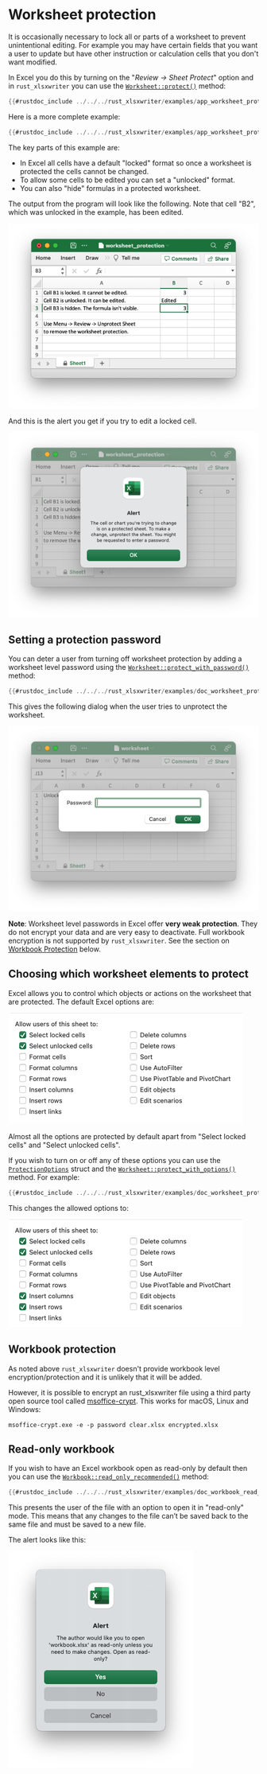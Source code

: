 # Worksheet protection

It is occasionally necessary to lock all or parts of a worksheet to prevent
unintentional editing. For example you may have certain fields that you want a
user to update but have other instruction or calculation cells that you don't
want modified.

In Excel you do this by turning on the "*Review -> Sheet Protect*" option and in
`rust_xlsxwriter` you can use the [`Worksheet::protect()`] method:

```rust
{{#rustdoc_include ../../../rust_xlsxwriter/examples/app_worksheet_protection.rs:22}}
```

Here is a more complete example:

```rust
{{#rustdoc_include ../../../rust_xlsxwriter/examples/app_worksheet_protection.rs:8:}}
```

The key parts of this example are:

- In Excel all cells have a default "locked" format so once a worksheet is
  protected the cells cannot be changed.
- To allow some cells to be edited you can set a "unlocked" format.
- You can also "hide" formulas in a protected worksheet.

The output from the program will look like the following. Note that cell "B2",
which was unlocked in the example, has been edited.

![Image of a worksheet with a sheet protection dialog](../images/app_worksheet_protection.png)

And this is the alert you get if you try to edit a locked cell.

![Image of a worksheet with a sheet protection dialog](../images/protection_alert.png)

## Setting a protection password

You can deter a user from turning off worksheet protection by adding a worksheet
level password using the [`Worksheet::protect_with_password()`] method:

```rust
{{#rustdoc_include ../../../rust_xlsxwriter/examples/doc_worksheet_protect_with_password.rs:16:17}}
```

This gives the following dialog when the user tries to unprotect the worksheet.

![Image of a worksheet with a password dialog](../images/worksheet_protect_with_password.png)

**Note**: Worksheet level passwords in Excel offer **very weak protection**.
They do not encrypt your data and are very easy to deactivate. Full workbook
encryption is not supported by `rust_xlsxwriter`. See the section on [Workbook
Protection](#workbook-protection) below.

## Choosing which worksheet elements to protect

Excel allows you to control which objects or actions on the worksheet that are
protected. The default Excel options are:

![Excel worksheet protection options](../images/worksheet_protect_with_options1.png)

Almost all the options are protected by default apart from "Select locked cells"
and "Select unlocked cells".

If you wish to turn on or off any of these options you can use the
[`ProtectionOptions`] struct and the [`Worksheet::protect_with_options()`]
method. For example:


```rust
{{#rustdoc_include ../../../rust_xlsxwriter/examples/doc_worksheet_protect_with_options.rs:17:25}}
```

This changes the allowed options to:

![Excel worksheet protection options](../images/worksheet_protect_with_options2.png)


## Workbook protection

As noted above `rust_xlsxwriter` doesn't provide workbook level
encryption/protection and it is unlikely that it will be added.

However, it is possible to encrypt an rust_xlsxwriter file using a third party
open source tool called [msoffice-crypt]. This works for macOS, Linux and
Windows:

```text
msoffice-crypt.exe -e -p password clear.xlsx encrypted.xlsx
```

## Read-only workbook

If you wish to have an Excel workbook open as read-only by default then you can
use the [`Workbook::read_only_recommended()`] method:

```rust
{{#rustdoc_include ../../../rust_xlsxwriter/examples/doc_workbook_read_only_recommended.rs:15}}
```

This presents the user of the file with an option to open it in "read-only"
mode. This means that any changes to the file can’t be saved back to the same
file and must be saved to a new file.

The alert looks like this:

![Excel read only alert](../images/workbook_read_only_recommended.png)


[msoffice-crypt]: https://github.com/herumi/msoffice
[`Worksheet::protect()`]: https://docs.rs/rust_xlsxwriter/latest/rust_xlsxwriter/worksheet/struct.Worksheet.html#method.protect
[`ProtectionOptions`]: https://docs.rs/rust_xlsxwriter/latest/rust_xlsxwriter/struct.ProtectionOptions.html
[`Worksheet::protect_with_options()`]: https://docs.rs/rust_xlsxwriter/latest/rust_xlsxwriter/worksheet/struct.Worksheet.html#method.protect_with_options
[`Workbook::read_only_recommended()`]: https://docs.rs/rust_xlsxwriter/latest/rust_xlsxwriter/workbook/struct.Workbook.html#method.read_only_recommended
[`Worksheet::protect_with_password()`]: https://docs.rs/rust_xlsxwriter/latest/rust_xlsxwriter/worksheet/struct.Worksheet.html#method.protect_with_password



